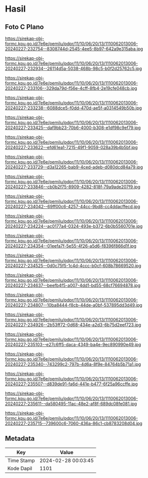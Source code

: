 # Hasil

## Foto C Plano

https://sirekap-obj-formc.kpu.go.id/7e6e/pemilu/pdpr/11/10/06/20/13/1110062013006-20240227-232754--8308744d-2545-4ee5-8b97-642a9e315aba.jpg

https://sirekap-obj-formc.kpu.go.id/7e6e/pemilu/pdpr/11/10/06/20/13/1110062013006-20240227-232934--26114d5a-5038-468b-98c5-b0f2d25762c5.jpg

https://sirekap-obj-formc.kpu.go.id/7e6e/pemilu/pdpr/11/10/06/20/13/1110062013006-20240227-233106--329da79d-f56e-4cff-8fb4-2e19cfe048cb.jpg

https://sirekap-obj-formc.kpu.go.id/7e6e/pemilu/pdpr/11/10/06/20/13/1110062013006-20240227-233238--6088dce5-f0dd-470d-ae5f-a0314549b50b.jpg

https://sirekap-obj-formc.kpu.go.id/7e6e/pemilu/pdpr/11/10/06/20/13/1110062013006-20240227-233425--daf9bb23-70b6-4000-b308-e1df98c9ef79.jpg

https://sirekap-obj-formc.kpu.go.id/7e6e/pemilu/pdpr/11/10/06/20/13/1110062013006-20240227-233622--efd61ea1-7215-49f1-9059-028a39b4b5bf.jpg

https://sirekap-obj-formc.kpu.go.id/7e6e/pemilu/pdpr/11/10/06/20/13/1110062013006-20240227-233729--d3a12265-bab9-4ced-adeb-d080dcd84a79.jpg

https://sirekap-obj-formc.kpu.go.id/7e6e/pemilu/pdpr/11/10/06/20/13/1110062013006-20240227-233846--cb0b2f75-8909-4282-818f-79a9ade207f9.jpg

https://sirekap-obj-formc.kpu.go.id/7e6e/pemilu/pdpr/11/10/06/20/13/1110062013006-20240227-234042--69ff00c6-4257-44cc-9bd8-cc4ddacffecd.jpg

https://sirekap-obj-formc.kpu.go.id/7e6e/pemilu/pdpr/11/10/06/20/13/1110062013006-20240227-234224--ac0177a4-0324-493e-b372-6b0b5560701e.jpg

https://sirekap-obj-formc.kpu.go.id/7e6e/pemilu/pdpr/11/10/06/20/13/1110062013006-20240227-234354--01eefa7f-5e55-4f26-a5d6-f8396f866d1f.jpg

https://sirekap-obj-formc.kpu.go.id/7e6e/pemilu/pdpr/11/10/06/20/13/1110062013006-20240227-234525--0d0c75f5-1c4d-4ccc-b0cf-608b78669520.jpg

https://sirekap-obj-formc.kpu.go.id/7e6e/pemilu/pdpr/11/10/06/20/13/1110062013006-20240227-234637--beefb4f5-a007-4dd1-bd55-68cf76694878.jpg

https://sirekap-obj-formc.kpu.go.id/7e6e/pemilu/pdpr/11/10/06/20/13/1110062013006-20240227-234807--10ba8444-f8cb-44de-a0bf-537895dd3d49.jpg

https://sirekap-obj-formc.kpu.go.id/7e6e/pemilu/pdpr/11/10/06/20/13/1110062013006-20240227-234926--2b53ff72-0d68-434e-a2d3-6b75d2eef723.jpg

https://sirekap-obj-formc.kpu.go.id/7e6e/pemilu/pdpr/11/10/06/20/13/1110062013006-20240227-235103--e27c6ff5-daca-4349-ba4e-9ec890990e49.jpg

https://sirekap-obj-formc.kpu.go.id/7e6e/pemilu/pdpr/11/10/06/20/13/1110062013006-20240227-235340--743299c2-797b-4d6a-8f9e-84764b5b71a1.jpg

https://sirekap-obj-formc.kpu.go.id/7e6e/pemilu/pdpr/11/10/06/20/13/1110062013006-20240227-235507--d839de91-fa6d-441e-b477-6f25a96ccffe.jpg

https://sirekap-obj-formc.kpu.go.id/7e6e/pemilu/pdpr/11/10/06/20/13/1110062013006-20240227-235611--da580495-11ac-48e2-af8f-689dc08fe081.jpg

https://sirekap-obj-formc.kpu.go.id/7e6e/pemilu/pdpr/11/10/06/20/13/1110062013006-20240227-235715--739600c6-7060-436a-86c1-cb8783208d04.jpg


## Metadata

| Key        | Value               |
| ---------- | ------------------- |
| Time Stamp | 2024-02-28 00:03:45 |
| Kode Dapil | 1101                |



